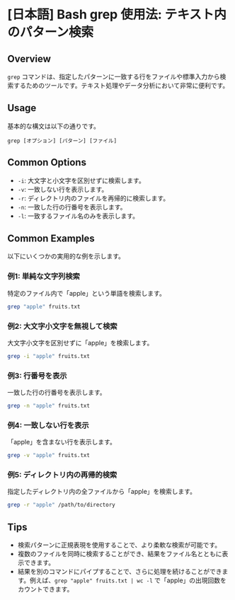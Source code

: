 # [日本語] Bash grep 使用法: テキスト内のパターン検索

## Overview
`grep` コマンドは、指定したパターンに一致する行をファイルや標準入力から検索するためのツールです。テキスト処理やデータ分析において非常に便利です。

## Usage
基本的な構文は以下の通りです。

```
grep [オプション] [パターン] [ファイル]
```

## Common Options
- `-i`: 大文字と小文字を区別せずに検索します。
- `-v`: 一致しない行を表示します。
- `-r`: ディレクトリ内のファイルを再帰的に検索します。
- `-n`: 一致した行の行番号を表示します。
- `-l`: 一致するファイル名のみを表示します。

## Common Examples
以下にいくつかの実用的な例を示します。

### 例1: 単純な文字列検索
特定のファイル内で「apple」という単語を検索します。
```bash
grep "apple" fruits.txt
```

### 例2: 大文字小文字を無視して検索
大文字小文字を区別せずに「apple」を検索します。
```bash
grep -i "apple" fruits.txt
```

### 例3: 行番号を表示
一致した行の行番号を表示します。
```bash
grep -n "apple" fruits.txt
```

### 例4: 一致しない行を表示
「apple」を含まない行を表示します。
```bash
grep -v "apple" fruits.txt
```

### 例5: ディレクトリ内の再帰的検索
指定したディレクトリ内の全ファイルから「apple」を検索します。
```bash
grep -r "apple" /path/to/directory
```

## Tips
- 検索パターンに正規表現を使用することで、より柔軟な検索が可能です。
- 複数のファイルを同時に検索することができ、結果をファイル名とともに表示できます。
- 結果を別のコマンドにパイプすることで、さらに処理を続けることができます。例えば、`grep "apple" fruits.txt | wc -l` で「apple」の出現回数をカウントできます。